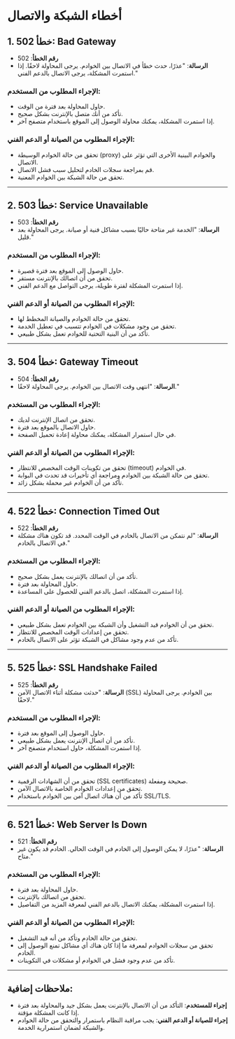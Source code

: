 ﻿# أخطاء الشبكة والاتصال

## 1. **خطأ 502: Bad Gateway**
   - **رقم الخطأ**: 502
   - **الرسالة**:
     "عذرًا، حدث خطأ في الاتصال بين الخوادم. يرجى المحاولة لاحقًا. إذا استمرت المشكلة، يرجى الاتصال بالدعم الفني."
   
   ### **الإجراء المطلوب من المستخدم**:
   - حاول المحاولة بعد فترة من الوقت.
   - تأكد من أنك متصل بالإنترنت بشكل صحيح.
   - إذا استمرت المشكلة، يمكنك محاولة الوصول إلى الموقع باستخدام متصفح آخر.
   
   ### **الإجراء المطلوب من الصيانة أو الدعم الفني**:
   - تحقق من حالة الخوادم الوسيطة (proxy) والخوادم البينية الأخرى التي تؤثر على الاتصال.
   - قم بمراجعة سجلات الخادم لتحليل سبب فشل الاتصال.
   - تحقق من حالة الشبكة بين الخوادم المعنية.

---

## 2. **خطأ 503: Service Unavailable**
   - **رقم الخطأ**: 503
   - **الرسالة**:
     "الخدمة غير متاحة حاليًا بسبب مشاكل فنية أو صيانة. يرجى المحاولة بعد قليل."
   
   ### **الإجراء المطلوب من المستخدم**:
   - حاول الوصول إلى الموقع بعد فترة قصيرة.
   - تحقق من أن اتصالك بالإنترنت مستقر.
   - إذا استمرت المشكلة لفترة طويلة، يرجى التواصل مع الدعم الفني.
   
   ### **الإجراء المطلوب من الصيانة أو الدعم الفني**:
   - تحقق من حالة الخوادم والصيانة المخطط لها.
   - تحقق من وجود مشكلات في الخوادم تتسبب في تعطيل الخدمة.
   - تأكد من أن البنية التحتية للخوادم تعمل بشكل طبيعي.

---

## 3. **خطأ 504: Gateway Timeout**
   - **رقم الخطأ**: 504
   - **الرسالة**:
     "انتهى وقت الاتصال بين الخوادم. يرجى المحاولة لاحقًا."
   
   ### **الإجراء المطلوب من المستخدم**:
   - تحقق من اتصال الإنترنت لديك.
   - حاول الاتصال بالموقع بعد فترة.
   - في حال استمرار المشكلة، يمكنك محاولة إعادة تحميل الصفحة.
   
   ### **الإجراء المطلوب من الصيانة أو الدعم الفني**:
   - تحقق من تكوينات الوقت المخصص للانتظار (timeout) في الخوادم.
   - تحقق من حالة الشبكة بين الخوادم ومراجعة أي تأخيرات قد تحدث في البوابة.
   - تأكد من أن الخوادم غير محملة بشكل زائد.

---

## 4. **خطأ 522: Connection Timed Out**
   - **رقم الخطأ**: 522
   - **الرسالة**:
     "لم نتمكن من الاتصال بالخادم في الوقت المحدد. قد تكون هناك مشكلة في الاتصال بالخادم."
   
   ### **الإجراء المطلوب من المستخدم**:
   - تأكد من أن اتصالك بالإنترنت يعمل بشكل صحيح.
   - حاول المحاولة بعد فترة.
   - إذا استمرت المشكلة، اتصل بالدعم الفني للحصول على المساعدة.
   
   ### **الإجراء المطلوب من الصيانة أو الدعم الفني**:
   - تحقق من أن الخوادم قيد التشغيل وأن الشبكة بين الخوادم تعمل بشكل طبيعي.
   - تحقق من إعدادات الوقت المخصص للانتظار.
   - تأكد من عدم وجود مشاكل في الشبكة تؤثر على الاتصال بالخادم.

---

## 5. **خطأ 525: SSL Handshake Failed**
   - **رقم الخطأ**: 525
   - **الرسالة**:
     "حدثت مشكلة أثناء الاتصال الآمن (SSL) بين الخوادم. يرجى المحاولة لاحقًا."
   
   ### **الإجراء المطلوب من المستخدم**:
   - حاول الوصول إلى الموقع بعد فترة.
   - تأكد من أن اتصال الإنترنت يعمل بشكل طبيعي.
   - إذا استمرت المشكلة، حاول استخدام متصفح آخر.
   
   ### **الإجراء المطلوب من الصيانة أو الدعم الفني**:
   - تحقق من أن الشهادات الرقمية (SSL certificates) صحيحة ومفعلة.
   - تحقق من إعدادات الخوادم الخاصة بالاتصال الآمن.
   - تأكد من أن هناك اتصال آمن بين الخوادم باستخدام SSL/TLS.

---

## 6. **خطأ 521: Web Server Is Down**
   - **رقم الخطأ**: 521
   - **الرسالة**:
     "عذرًا، لا يمكن الوصول إلى الخادم في الوقت الحالي. الخادم قد يكون غير متاح."
   
   ### **الإجراء المطلوب من المستخدم**:
   - حاول المحاولة بعد فترة.
   - تحقق من اتصالك بالإنترنت.
   - إذا استمرت المشكلة، يمكنك الاتصال بالدعم الفني لمعرفة المزيد من التفاصيل.
   
   ### **الإجراء المطلوب من الصيانة أو الدعم الفني**:
   - تحقق من حالة الخادم وتأكد من أنه قيد التشغيل.
   - تحقق من سجلات الخوادم لمعرفة ما إذا كان هناك أي مشاكل تمنع الوصول إلى الخادم.
   - تأكد من عدم وجود فشل في الخوادم أو مشكلات في التكوينات.

---

## ملاحظات إضافية:
- **إجراء للمستخدم**: التأكد من أن الاتصال بالإنترنت يعمل بشكل جيد والمحاولة بعد فترة إذا كانت المشكلة مؤقتة.
- **إجراء للصيانة أو الدعم الفني**: يجب مراقبة النظام باستمرار والتحقق من حالة الخوادم والشبكة لضمان استمرارية الخدمة.

